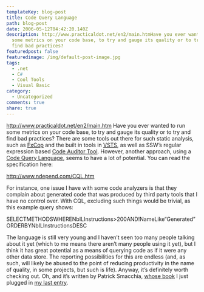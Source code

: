```yaml
---
templateKey: blog-post
title: Code Query Language
path: blog-post
date: 2006-05-12T04:42:20.140Z
description: http://www.practicaldot.net/en2/main.htmHave you ever wanted to run
  some metrics on your code base, to try and gauge its quality or to try and
  find bad practices?
featuredpost: false
featuredimage: /img/default-post-image.jpg
tags:
  - .net
  - C#
  - Cool Tools
  - Visual Basic
category:
  - Uncategorized
comments: true
share: true
---
```

<!--StartFragment-->

<http://www.practicaldot.net/en2/main.htm> Have you ever wanted to run some metrics on your code base, to try and gauge its quality or to try and find bad practices? There are some tools out there for such static analysis, such as [FxCop](http://www.gotdotnet.com/team/fxcop) and the built in tools in [VSTS](http://blogs.msdn.com/fxcop), as well as SSW’s regular expression based [Code Auditor Tool](http://www.ssw.com.au/ssw/CodeAuditor). However, another approach, using a [Code Query Language](http://www.ndepend.com/CQL.htm), seems to have a lot of potential. You can read the specification here:

<http://www.ndepend.com/CQL.htm>

For instance, one issue I have with some code analyzers is that they complain about generated code that was produced by third party tools that I have no control over. With CQL, excluding such things would be trivial, as this example query shows:

SELECTMETHODSWHERENbILInstructions>200AND!NameLike“Generated”ORDERBYNbILInstructionsDESC

The language is still very young and I haven’t seen too many people talking about it yet (which to me means there aren’t many people using it yet), but I think it has great potential as a means of querying code as if it were any other data store. The reporting possibilities for this are endless (and, as such, will likely be abused to the point of reducing productivity in the name of quality, in some projects, but such is life). Anyway, it’s definitely worth checking out. Oh, and it’s written by Patrick Smacchia, [whose book](http://www.practicaldot.net/en2/main.htm) I just plugged in [my last entry](http://ardalis.com/blogs/ssmith/archive/2006/05/12/17729.aspx).

<!--EndFragment-->